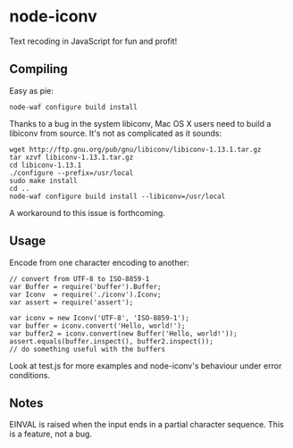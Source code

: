 # node-iconv

Text recoding in JavaScript for fun and profit!

## Compiling

Easy as pie:

	node-waf configure build install

Thanks to a bug in the system libiconv, Mac OS X users need to build a libiconv from source. It's not as complicated as it sounds:

	wget http://ftp.gnu.org/pub/gnu/libiconv/libiconv-1.13.1.tar.gz
	tar xzvf libiconv-1.13.1.tar.gz
	cd libiconv-1.13.1
	./configure --prefix=/usr/local
	sudo make install
	cd ..
	node-waf configure build install --libiconv=/usr/local

A workaround to this issue is forthcoming.

## Usage

Encode from one character encoding to another:

	// convert from UTF-8 to ISO-8859-1
	var Buffer = require('buffer').Buffer;
	var Iconv  = require('./iconv').Iconv;
	var assert = require('assert');
	
	var iconv = new Iconv('UTF-8', 'ISO-8859-1');
	var buffer = iconv.convert('Hello, world!');
	var buffer2 = iconv.convert(new Buffer('Hello, world!'));
	assert.equals(buffer.inspect(), buffer2.inspect());
	// do something useful with the buffers

Look at test.js for more examples and node-iconv's behaviour under error conditions.

## Notes

EINVAL is raised when the input ends in a partial character sequence. This is a feature,
not a bug. 